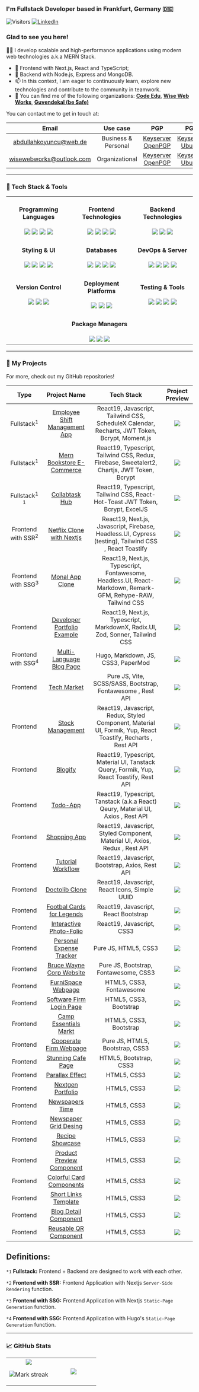 ### I'm Fullstack Developer based in Frankfurt, Germany 🇩🇪 </a>

![Visitors](https://api.visitorbadge.io/api/visitors?path=https%3A%2F%2Fgithub.com%2Fwiseweb-works%2Fwiseweb-works&label=VISITORS&labelColor=%234c4c6d&countColor=%231b9c85&style=flat&labelStyle=upper)
[![LinkedIn](https://img.shields.io/badge/LinkedIn-0A66C2?style=flat-square&logo=linkedin&logoColor=white)](https://www.linkedin.com/in/wisewebworks/)

<!-- [![Portfolio](https://img.shields.io/badge/Portfolio-FF5722?style=flat-square&logo=hashnode&logoColor=white)](https://portfolio.abdullahkoyuncu.de) -->

### Glad to see you here! &nbsp;

👨‍💻 I develop scalable and high-performance applications using modern web technologies a.k.a MERN Stack.

- 🌱 Frontend with Next.js, React and TypeScript;
- 💬 Backend with Node.js, Express and MongoDB.
- 📫 In this context, I am eager to continuously learn, explore new technologies and contribute to the community in teamwork.
- 💼 You can find me of the following organizations: [**Code Edu**](https://github.com/Code-Edu), [**Wise Web Works**](https://github.com/WiseWebWorks), [**Guvendekal (be Safe)**](https://github.com/Guvendekal)

You can contact me to get in touch at:

|                            Email                            |      Use case       |                                               PGP                                               |                                                                         PGP                                                                          |                                                                     PGP                                                                     |                                                S/MIME                                                |
| :---------------------------------------------------------: | :-----------------: | :---------------------------------------------------------------------------------------------: | :--------------------------------------------------------------------------------------------------------------------------------------------------: | :-----------------------------------------------------------------------------------------------------------------------------------------: | :--------------------------------------------------------------------------------------------------: |
|   [abdullahkoyuncu@web.de](mailto:abdullahkoyuncu@web.de)   | Business & Personal | [Keyserver OpenPGP](https://keys.openpgp.org/search?q=65DD4432E1B063A0466693FBB295F6FA5B5AC23C) | [Keyserver Ubuntu](https://keyserver.ubuntu.com/pks/lookup?search=65DD4432E1B063A0466693FBB295F6FA5B5AC23C&fingerprint=on&hash=on&exact=on&op=index) | [Keyserver PGPKeys](https://pgpkeys.eu/pks/lookup?search=65DD4432E1B063A0466693FBB295F6FA5B5AC23C&fingerprint=on&hash=on&exact=on&op=index) |  [KeyServer Kuix](https://kuix.de/smime-keyserver/get.php?email=abdullahkoyuncu@web.de&format=view)  |
| [wisewebworks@outlook.com](mailto:wisewebworks@outlook.com) |   Organizational    | [Keyserver OpenPGP](https://keys.openpgp.org/search?q=5CEF6FC80AD54B8DEA92DB3F609B19B78384AA1B) | [Keyserver Ubuntu](https://keyserver.ubuntu.com/pks/lookup?search=5CEF6FC80AD54B8DEA92DB3F609B19B78384AA1B&fingerprint=on&hash=on&exact=on&op=index) | [Keyserver PGPKeys](https://pgpkeys.eu/pks/lookup?search=5CEF6FC80AD54B8DEA92DB3F609B19B78384AA1B&fingerprint=on&hash=on&exact=on&op=index) | [KeyServer Kuix](https://kuix.de/smime-keyserver/get.php?email=wisewebworks@outlook.com&format=view) |

---

### 🚀 Tech Stack & Tools

<table align="center">
  <tr>
    <td align="center">
      <h4>Programming Languages</h4>
      <img src="https://img.shields.io/badge/Python-3776AB?logo=python&logoColor=white&style=for-the-badge" />
      <img src="https://img.shields.io/badge/PHP-777BB4?logo=php&logoColor=white&style=for-the-badge" />
      <img src="https://img.shields.io/badge/JavaScript-F7DF1E?logo=javascript&logoColor=black&style=for-the-badge" />
      <img src="https://img.shields.io/badge/TypeScript-3178C6?logo=typescript&logoColor=white&style=for-the-badge" />
    </td>
    <td align="center">
      <h4>Frontend Technologies</h4>
      <img src="https://img.shields.io/badge/React-61DAFB?logo=react&logoColor=black&style=for-the-badge" />
      <img src="https://img.shields.io/badge/Next.js-000000?logo=next.js&logoColor=white&style=for-the-badge" />
      <img src="https://img.shields.io/badge/Redux-764ABC?logo=redux&logoColor=white&style=for-the-badge" />
      <img src="https://img.shields.io/badge/Redux%20Toolkit-764ABC?logo=redux&logoColor=white&style=for-the-badge" />
    </td>
    <td align="center">
      <h4>Backend Technologies</h4>
      <img src="https://img.shields.io/badge/Node.js-339933?logo=node.js&logoColor=white&style=for-the-badge" />
      <img src="https://img.shields.io/badge/Express.js-000000?logo=express&logoColor=white&style=for-the-badge" />
      <img src="https://img.shields.io/badge/REST%20API-42A5F5?logo=rest-api&logoColor=white&style=for-the-badge" />
    </td>
  </tr>
  <tr>
    <td align="center">
      <h4>Styling & UI</h4>
      <img src="https://img.shields.io/badge/SASS-CC6699?logo=sass&logoColor=white&style=for-the-badge" />
      <img src="https://img.shields.io/badge/Bootstrap-7952B3?logo=bootstrap&logoColor=white&style=for-the-badge" />
      <img src="https://img.shields.io/badge/Material%20UI-0081CB?logo=mui&logoColor=white&style=for-the-badge" />
      <img src="https://img.shields.io/badge/Tailwind%20CSS-06B6D4?logo=tailwindcss&logoColor=white&style=for-the-badge" />
    </td>
    <td align="center">
      <h4>Databases</h4>
      <img src="https://img.shields.io/badge/SQL-4479A1?logo=database&logoColor=white&style=for-the-badge" />
      <img src="https://img.shields.io/badge/SQLite-003B57?logo=sqlite&logoColor=white&style=for-the-badge" />
      <img src="https://img.shields.io/badge/PostgreSQL-336791?logo=postgresql&logoColor=white&style=for-the-badge" />
      <img src="https://img.shields.io/badge/MongoDB-47A248?logo=mongodb&logoColor=white&style=for-the-badge" />
    </td>
    <td align="center">
      <h4>DevOps & Server</h4>
      <img src="https://img.shields.io/badge/Docker-2496ED?logo=docker&logoColor=white&style=for-the-badge" />
      <img src="https://img.shields.io/badge/Linux-FCC624?logo=linux&logoColor=black&style=for-the-badge" />
      <img src="https://img.shields.io/badge/Nginx-269539?logo=nginx&logoColor=white&style=for-the-badge" />
      <img src="https://img.shields.io/badge/Apache-D22128?logo=apache&logoColor=white&style=for-the-badge" />
    </td>
  </tr>
  <tr>
    <td align="center">
      <h4>Version Control</h4>
      <img src="https://img.shields.io/badge/Git-F05032?logo=git&logoColor=white&style=for-the-badge" />
      <img src="https://img.shields.io/badge/GitHub-181717?logo=github&logoColor=white&style=for-the-badge" />
      <img src="https://img.shields.io/badge/GitLab-FC6D26?logo=gitlab&logoColor=white&style=for-the-badge" />
    </td>
    <td align="center">
      <h4>Deployment Platforms</h4>
      <img src="https://img.shields.io/badge/Netlify-00C7B7?logo=netlify&logoColor=white&style=for-the-badge" />
      <img src="https://img.shields.io/badge/Vercel-000000?logo=vercel&logoColor=white&style=for-the-badge" />
      <img src="https://img.shields.io/badge/Heroku-430098?logo=heroku&logoColor=white&style=for-the-badge" />
    </td>
    <td align="center">
      <h4>Testing & Tools</h4>
      <img src="https://img.shields.io/badge/Firebase-FFCA28?logo=firebase&logoColor=white&style=for-the-badge" />
      <img src="https://img.shields.io/badge/Postman-FF6C37?logo=postman&logoColor=white&style=for-the-badge" />
      <img src="https://img.shields.io/badge/Cypress-17202C?logo=cypress&logoColor=white&style=for-the-badge" />
      <img src="https://img.shields.io/badge/Jira-0052CC?logo=jira&logoColor=white&style=for-the-badge" />
    </td>
  </tr>
  <tr>
    <td colspan="3" align="center">
      <h4>Package Managers</h4>
      <img src="https://img.shields.io/badge/NPM-CB3837?logo=npm&logoColor=white&style=for-the-badge" />
      <img src="https://img.shields.io/badge/Yarn-2C8EBB?logo=yarn&logoColor=white&style=for-the-badge" />
      <img src="https://img.shields.io/badge/PNPM-8A4FE3?logo=pnpm&logoColor=white&style=for-the-badge" />
    </td>
  </tr>
</table>

---

### 🚀 My Projects

For more, check out my GitHub repositories!

|                Type                |                                         Project Name                                         |                                                  Tech Stack                                                  |                                                   Project Preview                                                   |
| :--------------------------------: | :------------------------------------------------------------------------------------------: | :----------------------------------------------------------------------------------------------------------: | :-----------------------------------------------------------------------------------------------------------------: |
|       Fullstack<sup>1</sup>        |         [Employee Shift Management App](https://shift-manager-frontend.vercel.app/)          |        React19, Javascript, Tailwind CSS, ScheduleX Calendar, Recharts, JWT Token, Bcrypt, Moment.js         | ![](https://github.com/wiseweb-works/mern-employee-shift-manager/blob/master/images/DashboardViewMode.png?raw=true) |
|       Fullstack<sup>1</sup>        |         [Mern Bookstore E-Commerce](https://github.com/wiseweb-works/mern-bookstore)         |         React19, Typescript, Tailwind CSS, Redux, Firebase, Sweetalert2, Chartjs, JWT Token, Bcrypt          |         ![](https://github.com/wiseweb-works/mern-bookstore/raw/master/images/project-preview.png?raw=true)         |
| Fullstack<sup>1</sup> <sup>1</sup> |                    [Collabtask Hub](https://mern-collabtask.vercel.app/)                     |                React19, Typescript, Tailwind CSS, React-Hot-Toast JWT Token, Bcrypt, ExcelJS                 |     ![](https://github.com/wiseweb-works/mern-collabtask-hub/raw/master/images/admin_manage_tasks.png?raw=true)     |
|   Frontend with SSR<sup>2</sup>    |             [Netflix Clone with Nextjs](https://nextjs-ssr-nextflix.vercel.app/)             |    React19, Next.js, Javascript, Firebase, Headless.UI, Cypress (testing), Tailwind CSS , React Toastify     |          ![](https://github.com/wiseweb-works/nextjs-ssr-nextflix/raw/master/project_preview.png?raw=true)          |
|   Frontend with SSG<sup>3</sup>    |                     [Monal App Clone](https://nextjs-monal.vercel.app/)                      | React19, Next.js, Typescript, Fontawesome, Headless.UI, React-Markdown, Remark-GFM, Rehype-RAW, Tailwind CSS |             ![](https://github.com/wiseweb-works/nextjs-monal/raw/master/project_preview.png?raw=true)              |
|              Frontend              |             [Developer Portfolio Example](https://portfolio.abdullahkoyuncu.de/)             |                 React19, Next.js, Typescript, MarkdownX, Radix.UI, Zod, Sonner, Tailwind CSS                 |                                        ![](https://i.imgur.com/MDqJyQc.png)                                         |
|   Frontend with SSG<sup>4</sup>    |              [Multi-Language Blog Page](https://wiseweb-works.github.io/blog/)               |                                      Hugo, Markdown, JS, CSS3, PaperMod                                      |         ![](https://github.com/wiseweb-works/blog/raw/master/static/images/webpage-screenshot.png?raw=true)         |
|              Frontend              |        [Tech Market](https://wiseweb-works.github.io/shopping-site-vite-vanilla-js/)         |                         Pure JS, Vite, SCSS/SASS, Bootstrap, Fontawesome , Rest API                          | ![](https://github.com/wiseweb-works/shopping-site-vite-vanilla-js/raw/master/public/project-preview.png?raw=true)  |
|              Frontend              |                 [Stock Management](https://react-mui-stock-app.vercel.app/)                  | React19, Javascript, Redux, Styled Component, Material UI, Formik, Yup, React Toastify, Recharts , Rest API  |      ![](https://github.com/wiseweb-works/react-mui-stock-app/raw/master/public/project_preview.jpg?raw=true)       |
|              Frontend              |                      [Blogify](https://react-blog-app-tsc.vercel.app/)                       |           React19, Typescript, Material UI, Tanstack Query, Formik, Yup, React Toastify, Rest API            |               ![](https://github.com/wiseweb-works/portfolio/blob/master/public/blogapp.jpg?raw=true)               |
|              Frontend              |                       [Todo-App](https://vite-ts-todo-app.vercel.app/)                       |               React19, Typescript, Tanstack (a.k.a React) Qeury, Material UI, Axios , Rest API               |           ![](https://github.com/wiseweb-works/vite-ts-todo-app/raw/master/project_preview.png?raw=true)            |
|              Frontend              |               [Shopping App](https://react-redux-shopping-app-one.vercel.app/)               |                 React19, Javascript, Styled Component, Material UI, Axios, Redux , Rest API                  |    ![](https://github.com/wiseweb-works/react-redux-shopping-app/raw/master/public/project_preview.png?raw=true)    |
|              Frontend              |        [Tutorial Workflow](https://wiseweb-works.github.io/react-axios-api-tutorial/)        |                               React19, Javascript, Bootstrap, Axios, Rest API                                |                                        ![](https://i.imgur.com/8ZYpq8B.png)                                         |
|              Frontend              |      [Doctolib Clone](https://wiseweb-works.github.io/react-hospital-appointment-app/)       |                                React19, Javascript, React Icons, Simple UUID                                 |                                        ![](https://i.imgur.com/AtzZPBV.jpeg)                                        |
|              Frontend              |     [Footbal Cards for Legends](https://wiseweb-works.github.io/react-football-legends/)     |                                     React19, Javascript, React Bootstrap                                     |                                        ![](https://i.imgur.com/nXqdawr.jpeg)                                        |
|              Frontend              |   [Interactive Photo-Folio](https://wiseweb-works.github.io/react-image-lightbox-gallery/)   |                                          React19, Javascript, CSS3                                           |                                        ![](https://i.imgur.com/rX88P6X.jpeg)                                        |
|              Frontend              |       [Personal Expense Tracker](https://wiseweb-works.github.io/wallet-tracker-app/)        |                                             Pure JS, HTML5, CSS3                                             |        ![](https://github.com/wiseweb-works/wallet-tracker-app/raw/master/img/project-preview.png?raw=true)         |
|              Frontend              |      [Bruce Wayne Corp Website](https://wiseweb-works.github.io/bruce-tech-bootstrap/)       |                                    Pure JS, Bootstrap, Fontawesome, CSS3                                     |      ![](https://github.com/wiseweb-works/bruce-tech-bootstrap/raw/master/img/project%20preview.png?raw=true)       |
|              Frontend              |          [FurniSpace Webpage](https://wiseweb-works.github.io/furnispace-website/)           |                                           HTML5, CSS3, Fontawesome                                           |       ![](https://github.com/wiseweb-works/furnispace-website/raw/master/img/project%20preview.png?raw=true)        |
|              Frontend              |      [Software Firm Login Page](https://wiseweb-works.github.io/bootstrap-login-page/)       |                                            HTML5, CSS3, Bootstrap                                            |     ![](https://github.com/wiseweb-works/bootstrap-login-page/raw/master/images/project%20preview.png?raw=true)     |
|              Frontend              |      [Camp Essentials Markt](https://wiseweb-works.github.io/bootstrap-products-page/)       |                                            HTML5, CSS3, Bootstrap                                            |     ![](https://github.com/wiseweb-works/bootstrap-products-page/raw/master/img/project%20preview.png?raw=true)     |
|              Frontend              |      [Cooperate Firm Webpage](https://wiseweb-works.github.io/bootstrap-start-project/)      |                                       Pure JS, HTML5, Bootstrap, CSS3                                        |     ![](https://github.com/wiseweb-works/bootstrap-start-project/raw/master/img/project%20preview.png?raw=true)     |
|              Frontend              |         [Stunning Cafe Page](https://wiseweb-works.github.io/bruce-cafe-bootstrap/)          |                                            HTML5, Bootstrap, CSS3                                            |      ![](https://github.com/wiseweb-works/bruce-cafe-bootstrap/raw/master/img/project%20preview.png?raw=true)       |
|              Frontend              |           [Parallax Effect](https://wiseweb-works.github.io/parallax-web-design/)            |                                                 HTML5, CSS3                                                  |       ![](https://github.com/wiseweb-works/parallax-web-design/raw/master/img/project%20preview.png?raw=true)       |
|              Frontend              |       [Nextgen Portfolio](https://wiseweb-works.github.io/css-with-flexbox-portfolio/)       |                                                 HTML5, CSS3                                                  |   ![](https://github.com/wiseweb-works/css-with-flexbox-portfolio/raw/master/img/project%20preview.png?raw=true)    |
|              Frontend              |         [Newspapers Time](https://wiseweb-works.github.io/grid-based-news-website/)          |                                                 HTML5, CSS3                                                  |     ![](https://github.com/wiseweb-works/grid-based-news-website/raw/master/img/project%20preview.png?raw=true)     |
|              Frontend              |     [Newspaper Grid Desing](https://wiseweb-works.github.io/testimonials-grid-section/)      |                                                 HTML5, CSS3                                                  |   ![](https://github.com/wiseweb-works/testimonials-grid-section/raw/master/images/project-preview.png?raw=true)    |
|              Frontend              |          [Recipe Showcase](https://wiseweb-works.github.io/recipe-page-challenge/)           |                                                 HTML5, CSS3                                                  |    ![](https://github.com/wiseweb-works/recipe-page-challenge/raw/master/images/project%20preview.png?raw=true)     |
|              Frontend              | [Product Preview Component](https://wiseweb-works.github.io/product-preview-card-component/) |                                                 HTML5, CSS3                                                  | ![](https://github.com/wiseweb-works/product-preview-card-component/raw/master/images/project-preview.png?raw=true) |
|              Frontend              |    [Colorful Card Components](https://wiseweb-works.github.io/four-card-feature-section/)    |                                                 HTML5, CSS3                                                  |  ![](https://github.com/wiseweb-works/four-card-feature-section/raw/master/images/project%20preview.png?raw=true)   |
|              Frontend              |       [Short Links Template](https://wiseweb-works.github.io/social-links-component/)        |                                                 HTML5, CSS3                                                  |    ![](https://github.com/wiseweb-works/social-links-component/raw/master/images/project%20preview.png?raw=true)    |
|              Frontend              |    [Blog Detail Component](https://wiseweb-works.github.io/blog-preview-card-component/)     |                                                 HTML5, CSS3                                                  | ![](https://github.com/wiseweb-works/blog-preview-card-component/raw/master/images/project%20preview.png?raw=true)  |
|              Frontend              |                                [Reusable QR Component](link)                                 |                                                 HTML5, CSS3                                                  |      ![](https://github.com/wiseweb-works/qr-code-component/raw/master/images/project%20preview.png?raw=true)       |

<!-- | Frontend | [](link) | Tech-Stack | ![](foto) | -->

## Definitions:

`*1` **Fullstack:** Frontend + Backend are designed to work with each other.

`*2` **Frontend with SSR:** Frontend Application with Nextjs `Server-Side Rendering` function.

`*3` **Frontend with SSG:** Frontend Application with Nextjs `Static-Page Generation` function.

`*4` **Frontend with SSG:** Frontend Application with Hugo's `Static-Page Generation` function.

<!-- `*` **A** -->

---

### 📈 GitHub Stats

<table><tbody><tr border="none"><td width="50%" align="center">
<img align="middle" src="https://readme-stats-fork-mauve.vercel.app/api/?username=wiseweb-works&theme=dark&show_icons=true&count_private=true">

<img alt="Mark streak" src="https://github-readme-streak-stats-five-roan.vercel.app?user=wiseweb-works&theme=dark"></td><td width="50%" align="center">
<img align="middle" src="https://readme-stats-fork-mauve.vercel.app/api/top-langs/?username=wiseweb-works&theme=dark&hide_border=false&no-bg=true&no-frame=true&langs_count=4"></td></tr></tbody></table>
